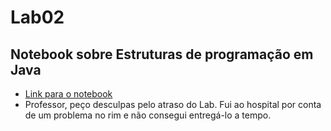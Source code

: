 # Lab02
## Notebook sobre Estruturas de programação em Java
* [Link para o notebook](./notebook/lab02-java-estruturas-ra166531.ipynb)
* Professor, peço desculpas pelo atraso do Lab. Fui ao hospital por conta de um problema no rim e não consegui entregá-lo a tempo.